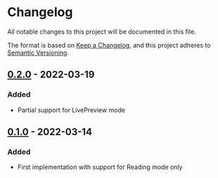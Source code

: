 # Changelog

All notable changes to this project will be documented in this file.

The format is based on [Keep a Changelog](https://keepachangelog.com/en/1.0.0/),
and this project adheres to [Semantic Versioning](https://semver.org/spec/v2.0.0.html).

## [0.2.0] - 2022-03-19
### Added
- Partial support for LivePreview mode


## [0.1.0] - 2022-03-14
### Added
- First implementation with support for Reading mode only



[0.2.0]: https://github.com/markdown-it/markdown-it/compare/0.2.0...0.1.0
[0.1.0]: https://github.com/markdown-it/markdown-it/releases/tag/0.1.0